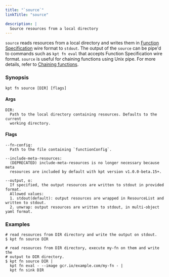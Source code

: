 ```yaml
---
title: "`source`"
linkTitle: "source"

description: |
  Source resources from a local directory
---
```


<!--mdtogo:Short
    Source resources from a local directory
-->

`source` reads resources from a local directory and writes them in
[Function Specification](/book/05-developing-functions/#functions-specification) wire format to `stdout`. The output of
the `source` can be pipe'd to commands such as `kpt fn eval` that accepts Function Specification wire format. `source`
is useful for chaining functions using Unix pipe. For more details, refer to
[Chaining functions](/book/04-using-functions/#chaining-functions-using-the-unix-pipe).

### Synopsis

<!--mdtogo:Long-->

```
kpt fn source [DIR] [flags]
```

#### Args

```
DIR:
  Path to the local directory containing resources. Defaults to the current
  working directory.
```

#### Flags

```
--fn-config:
  Path to the file containing `functionConfig`.

--include-meta-resources:
  (DEPRECATED) include-meta-resources is no longer necessary because meta
  resources are included by default with kpt version v1.0.0-beta.15+.

--output, o:
  If specified, the output resources are written to stdout in provided format.
  Allowed values:
  1. stdout(default): output resources are wrapped in ResourceList and written to stdout.
  2. unwrap: output resources are written to stdout, in multi-object yaml format.
```

<!--mdtogo-->

### Examples

<!--mdtogo:Examples-->

```shell
# read resources from DIR directory and write the output on stdout.
$ kpt fn source DIR
```

```shell
# read resources from DIR directory, execute my-fn on them and write the
# output to DIR directory.
$ kpt fn source DIR |
  kpt fn eval - --image gcr.io/example.com/my-fn - |
  kpt fn sink DIR
```

<!--mdtogo-->

[chaining functions]:
  /book/04-using-functions/02-imperative-function-execution?id=chaining-functions-using-the-unix-pipe
[function specification]:
  /book/05-developing-functions/01-functions-specification
